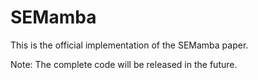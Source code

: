 # SEMamba
This is the official implementation of the SEMamba paper.

Note: The complete code will be released in the future.
